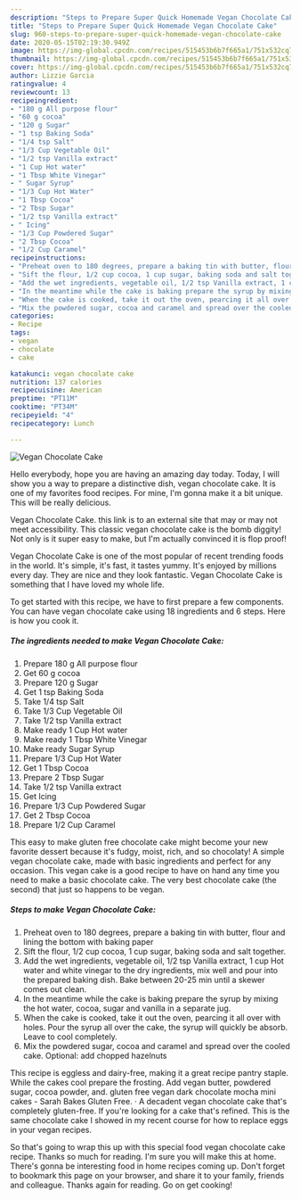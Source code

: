 ```yaml
---
description: "Steps to Prepare Super Quick Homemade Vegan Chocolate Cake"
title: "Steps to Prepare Super Quick Homemade Vegan Chocolate Cake"
slug: 960-steps-to-prepare-super-quick-homemade-vegan-chocolate-cake
date: 2020-05-15T02:19:30.949Z
image: https://img-global.cpcdn.com/recipes/515453b6b7f665a1/751x532cq70/vegan-chocolate-cake-recipe-main-photo.jpg
thumbnail: https://img-global.cpcdn.com/recipes/515453b6b7f665a1/751x532cq70/vegan-chocolate-cake-recipe-main-photo.jpg
cover: https://img-global.cpcdn.com/recipes/515453b6b7f665a1/751x532cq70/vegan-chocolate-cake-recipe-main-photo.jpg
author: Lizzie Garcia
ratingvalue: 4
reviewcount: 13
recipeingredient:
- "180 g All purpose flour"
- "60 g cocoa"
- "120 g Sugar"
- "1 tsp Baking Soda"
- "1/4 tsp Salt"
- "1/3 Cup Vegetable Oil"
- "1/2 tsp Vanilla extract"
- "1 Cup Hot water"
- "1 Tbsp White Vinegar"
- " Sugar Syrup"
- "1/3 Cup Hot Water"
- "1 Tbsp Cocoa"
- "2 Tbsp Sugar"
- "1/2 tsp Vanilla extract"
- " Icing"
- "1/3 Cup Powdered Sugar"
- "2 Tbsp Cocoa"
- "1/2 Cup Caramel"
recipeinstructions:
- "Preheat oven to 180 degrees, prepare a baking tin with butter, flour and lining the bottom with baking paper"
- "Sift the flour, 1/2 cup cocoa, 1 cup sugar, baking soda and salt together."
- "Add the wet ingredients, vegetable oil, 1/2 tsp Vanilla extract, 1 cup Hot water and white vinegar to the dry ingredients, mix well and pour into the prepared baking dish. Bake between 20-25 min until a skewer comes out clean."
- "In the meantime while the cake is baking prepare the syrup by mixing the hot water, cocoa, sugar and vanilla in a separate jug."
- "When the cake is cooked, take it out the oven, pearcing it all over with holes. Pour the syrup all over the cake, the syrup will quickly be absorb. Leave to cool completely."
- "Mix the powdered sugar, cocoa and caramel and spread over the cooled cake. Optional: add chopped hazelnuts"
categories:
- Recipe
tags:
- vegan
- chocolate
- cake

katakunci: vegan chocolate cake 
nutrition: 137 calories
recipecuisine: American
preptime: "PT11M"
cooktime: "PT34M"
recipeyield: "4"
recipecategory: Lunch

---
```



![Vegan Chocolate Cake](https://img-global.cpcdn.com/recipes/515453b6b7f665a1/751x532cq70/vegan-chocolate-cake-recipe-main-photo.jpg)

Hello everybody, hope you are having an amazing day today. Today, I will show you a way to prepare a distinctive dish, vegan chocolate cake. It is one of my favorites food recipes. For mine, I'm gonna make it a bit unique. This will be really delicious.

Vegan Chocolate Cake. this link is to an external site that may or may not meet accessibility. This classic vegan chocolate cake is the bomb diggity! Not only is it super easy to make, but I&#39;m actually convinced it is flop proof!

Vegan Chocolate Cake is one of the most popular of recent trending foods in the world. It's simple, it's fast, it tastes yummy. It's enjoyed by millions every day. They are nice and they look fantastic. Vegan Chocolate Cake is something that I have loved my whole life.


To get started with this recipe, we have to first prepare a few components. You can have vegan chocolate cake using 18 ingredients and 6 steps. Here is how you cook it.

<!--inarticleads1-->

##### The ingredients needed to make Vegan Chocolate Cake:

1. Prepare 180 g All purpose flour
1. Get 60 g cocoa
1. Prepare 120 g Sugar
1. Get 1 tsp Baking Soda
1. Take 1/4 tsp Salt
1. Take 1/3 Cup Vegetable Oil
1. Take 1/2 tsp Vanilla extract
1. Make ready 1 Cup Hot water
1. Make ready 1 Tbsp White Vinegar
1. Make ready  Sugar Syrup
1. Prepare 1/3 Cup Hot Water
1. Get 1 Tbsp Cocoa
1. Prepare 2 Tbsp Sugar
1. Take 1/2 tsp Vanilla extract
1. Get  Icing
1. Prepare 1/3 Cup Powdered Sugar
1. Get 2 Tbsp Cocoa
1. Prepare 1/2 Cup Caramel


This easy to make gluten free chocolate cake might become your new favorite dessert because it&#39;s fudgy, moist, rich, and so chocolaty! A simple vegan chocolate cake, made with basic ingredients and perfect for any occasion. This vegan cake is a good recipe to have on hand any time you need to make a basic chocolate cake. The very best chocolate cake (the second) that just so happens to be vegan. 

<!--inarticleads2-->

##### Steps to make Vegan Chocolate Cake:

1. Preheat oven to 180 degrees, prepare a baking tin with butter, flour and lining the bottom with baking paper
1. Sift the flour, 1/2 cup cocoa, 1 cup sugar, baking soda and salt together.
1. Add the wet ingredients, vegetable oil, 1/2 tsp Vanilla extract, 1 cup Hot water and white vinegar to the dry ingredients, mix well and pour into the prepared baking dish. Bake between 20-25 min until a skewer comes out clean.
1. In the meantime while the cake is baking prepare the syrup by mixing the hot water, cocoa, sugar and vanilla in a separate jug.
1. When the cake is cooked, take it out the oven, pearcing it all over with holes. Pour the syrup all over the cake, the syrup will quickly be absorb. Leave to cool completely.
1. Mix the powdered sugar, cocoa and caramel and spread over the cooled cake. Optional: add chopped hazelnuts


This recipe is eggless and dairy-free, making it a great recipe pantry staple. While the cakes cool prepare the frosting. Add vegan butter, powdered sugar, cocoa powder, and. gluten free vegan dark chocolate mocha mini cakes - Sarah Bakes Gluten Free. · A decadent vegan chocolate cake that&#39;s completely gluten-free. If you&#39;re looking for a cake that&#39;s refined. This is the same chocolate cake I showed in my recent course for how to replace eggs in your vegan recipes. 

So that's going to wrap this up with this special food vegan chocolate cake recipe. Thanks so much for reading. I'm sure you will make this at home. There's gonna be interesting food in home recipes coming up. Don't forget to bookmark this page on your browser, and share it to your family, friends and colleague. Thanks again for reading. Go on get cooking!
